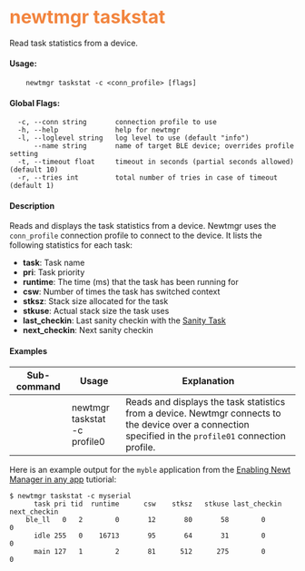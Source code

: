 ## <font color="#F2853F" style="font-size:24pt">newtmgr taskstat </font>
Read task statistics from a device.

#### Usage:

```no-highlight
    newtmgr taskstat -c <conn_profile> [flags] 
```

#### Global Flags:

```no-highlight
  -c, --conn string       connection profile to use
  -h, --help              help for newtmgr
  -l, --loglevel string   log level to use (default "info")
      --name string       name of target BLE device; overrides profile setting
  -t, --timeout float     timeout in seconds (partial seconds allowed) (default 10)
  -r, --tries int         total number of tries in case of timeout (default 1)
```

#### Description
Reads and displays the task statistics from a device. Newtmgr uses the `conn_profile` connection profile to connect to the device.  It lists the following statistics for each task: 

* **task**: Task name
* **pri**:  Task priority
* **runtime**: The time (ms) that the task has been running for
* **csw**: Number of times the task has switched context
* **stksz**: Stack size allocated for the task 
* **stkuse**: Actual stack size the task uses
* **last_checkin**: Last sanity checkin with the [Sanity Task](/os/core_os/sanity/sanity.md)
* **next_checkin**: Next sanity checkin


#### Examples

Sub-command  | Usage                  | Explanation
-------------| -----------------------|-----------------
             | newtmgr taskstat<br>-c profile0 | Reads and displays the task statistics from a device. Newtmgr connects to the device over a connection specified in the `profile01` connection profile.

Here is an example output for the `myble` application from the [Enabling Newt Manager in any app](/os/tutorials/add_newtmgr.md) tutiorial:

```no-highlight
$ newtmgr taskstat -c myserial 
      task pri tid  runtime      csw    stksz   stkuse last_checkin next_checkin
    ble_ll   0   2        0       12       80       58        0        0
      idle 255   0    16713       95       64       31        0        0
      main 127   1        2       81      512      275        0        0
```
